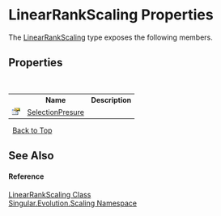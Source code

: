 # LinearRankScaling Properties
 

The <a href="bf99e773-271c-d3a9-f0d1-00a69b2400b0">LinearRankScaling</a> type exposes the following members.


## Properties
&nbsp;<table><tr><th></th><th>Name</th><th>Description</th></tr><tr><td>![Public property](media/pubproperty.gif "Public property")</td><td><a href="55cde94f-ddb7-187a-49e2-4f730e5c9953">SelectionPresure</a></td><td /></tr></table>&nbsp;
<a href="#linearrankscaling-properties">Back to Top</a>

## See Also


#### Reference
<a href="bf99e773-271c-d3a9-f0d1-00a69b2400b0">LinearRankScaling Class</a><br /><a href="f51b7e2e-7a0b-db93-2c40-adc2e08ef21c">Singular.Evolution.Scaling Namespace</a><br />
